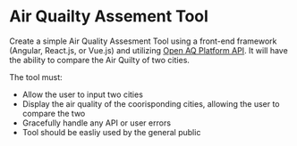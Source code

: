 # Air Quailty Assement Tool

Create a simple Air Quality Assesment Tool using a front-end framework (Angular, React.js, or Vue.js) and utilizing [Open AQ Platform API](https://docs.openaq.org).  It will have the ability to compare the Air Quilty of two cities.  

The tool must:

* Allow the user to input two cities
* Display the air quality of the coorisponding cities, allowing the user to compare the two
* Gracefully handle any API or user errors
* Tool should be easliy used by the general public
